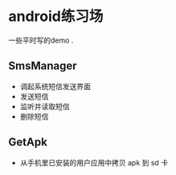 # android练习场

一些平时写的demo .

## SmsManager

- 调起系统短信发送界面
- 发送短信
- 监听并读取短信
- 删除短信

## GetApk

- 从手机里已安装的用户应用中拷贝 apk 到 sd 卡
